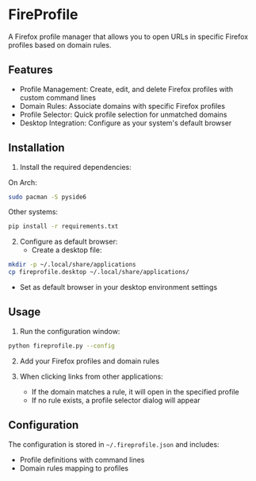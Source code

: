 # FireProfile

A Firefox profile manager that allows you to open URLs in specific Firefox profiles based on domain rules.

## Features

- Profile Management: Create, edit, and delete Firefox profiles with custom command lines
- Domain Rules: Associate domains with specific Firefox profiles
- Profile Selector: Quick profile selection for unmatched domains
- Desktop Integration: Configure as your system's default browser

## Installation

1. Install the required dependencies:

On Arch:

```bash
sudo pacman -S pyside6
```

Other systems:

```bash
pip install -r requirements.txt
```

2. Configure as default browser:
   - Create a desktop file:
```bash
mkdir -p ~/.local/share/applications
cp fireprofile.desktop ~/.local/share/applications/
```
   - Set as default browser in your desktop environment settings

## Usage

1. Run the configuration window:
```bash
python fireprofile.py --config
```

2. Add your Firefox profiles and domain rules

3. When clicking links from other applications:
   - If the domain matches a rule, it will open in the specified profile
   - If no rule exists, a profile selector dialog will appear

## Configuration

The configuration is stored in `~/.fireprofile.json` and includes:
- Profile definitions with command lines
- Domain rules mapping to profiles 